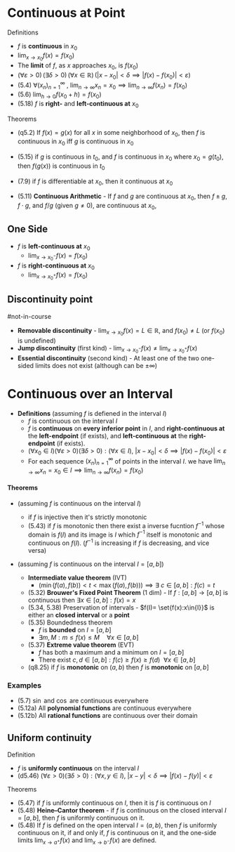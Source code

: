 
# Continuous at Point

Definitions

- $f$ is **continuous** in $x_{0}$
- $\displaystyle\lim_{ x \to x_{0} }f(x)=f(x_{0})$
- The **limit** of $f$, as $x$ approaches $x_{0}$, is $f(x_{0})$
- $\displaystyle{\displaystyle (\forall \varepsilon >0)\,(\exists \delta >0)\,(\forall x\in \mathbb {R} )\,(|x-x_{0}|<\delta \implies |f(x)-f(x_{0})|<\varepsilon )}$ 
- (5.4) $\forall(x_{n})^{\infty}_{n=1}~,~\displaystyle\lim_{ n \to \infty}x_{n}=x_{0}\implies\displaystyle\lim_{ n \to \infty }f(x_{n})=f(x_{0})$
- (5.6) $\displaystyle\lim_{ h \to 0 }f(x_{0}+h)=f(x_{0})$
- (5.18) $f$ is **right-** and **left-continuous at** $x_{0}$

Theorems 

- (q5.2) If $f(x)=g(x)$ for all $x$ in some neighborhood of $x_0$, then $f$ is continuous in $x_0$ iff $g$ is continuous in $x_0$ 
- (5.15) if $g$ is continuous in $t_{0}$, and $f$ is continuous in $x_{0}$ where $x_{0}=g(t_{0})$, then $f(g(x))$ is continuous in $t_{0}$
- (7.9) if $f$ is differentiable at $x_{0}$, then it continuous at $x_{0}$

- (5.11) **Continuous Arithmetic** - If $f$ and $g$ are continuous at $x_{0}$, then $f\pm g$, $f\cdot g$, and $f/g$ (given $g\neq 0$), are continuous at $x_{0}$,

## One Side

- $f$ is **left-continuous at** $x_{0}$
	- $\displaystyle\lim_{ x \to x^{-}_{0} }f(x)=f(x_{0})$
- $f$ is **right-continuous at** $x_{0}$
	- $\displaystyle\lim_{ x \to x^{+}_{0} }f(x)=f(x_{0})$

## Discontinuity point 

#not-in-course 

- **Removable discontinuity** - $\displaystyle\lim_{ x \to x_{0} }f(x)=L\in\mathbb{R}$, and $f(x_{0})\neq L$ (or $f(x_{0})$ is undefined)
- **Jump discontinuity** (first kind) - $\displaystyle\lim_{ x \to x_{0}^{-} }f(x)\neq\lim_{ x \to x_{0}^{+} }f(x)$
- **Essential discontinuity** (second kind) - At least one of the two one-sided limits does not exist (although can be $\pm\infty$)

# Continuous over an Interval

- **Definitions** (assuming $f$ is defiened in the interval $I$)
	- $f$ is continuous on the interval $I$ 
	- $f$ is **continuous** on **every inferior point** in $I$, and **right-continuous at** the **left-endpoint** (if exists), and **left-continuous at** the **right-endpoint** (if exists).
	- $(\forall{x_{0}\in{I}})(\forall{\varepsilon>0})(\exists\delta>0):(\forall{x\in{I}}),~|x-x_{0}|<\delta\implies{|f(x)-f(x_{0})|<\varepsilon}$
	- For each sequence $(x_{n})^{\infty}_{n=1}$ of points in the interval $I$. we have $\displaystyle\lim_{ n \to \infty }x_{n}=x_{0}\in{I}\implies{\lim_{ n \to \infty }}f(x_{n})=f(x_{0})$


#### Theorems

- (assuming $f$ is continuous on the interval $I$)
	- if $f$ is injective then it's strictly monotonic 
	- (5.43) if $f$ is monotonic then there exist a inverse fucntion $f^{-1}$ whose domain is $f(I)$ and its image is $I$ which $f^{-1}$ itself is monotonic and continuous on $f(I)$. ($f^{-1}$ is increasing if $f$ is decreasing, and vice versa)


- (assuming $f$ is continuous on the interval $I=[a,b]$)
	- **Intermediate value theorem** (IVT)
		- $(\displaystyle  {\displaystyle \min(f(a),f(b))<t<\max(f(a),f(b))})\implies{\exists~{c}\in{[a,b]}:f(c)=t}$
	- (5.32) **Brouwer's Fixed Point Theorem** (1 dim) - If $f:[a,b]\to[a,b]$ is continuous then $\exists{x}\in{[a,b]}:f(x)=x$
	- (5.34, 5.38) Preservation of intervals - $f(I)= \set{f(x):x\in{I}}$ is either an **closed interval** or a **point**
	- (5.35) Boundedness theorem 
		- $f$ is **bounded** on $I=[a,b]$
		- $\exists{m,M}: \displaystyle  {\displaystyle m\leq f(x)\leq M\quad \forall x\in [a,b]}$
	- (5.37) **Extreme value theorem** (EVT) 
		- $f$ has both a maximum and a minimum on $I=[a,b]$
		- There exist $c,d\in[a,b]:f(c)\geq f(x) \geq{f(d)}~~\forall{x}\in[a,b]$
	- (q8.25) if $f$ is **monotonic** on $(a,b)$ then $f$ is **monotonic** on $[a,b]$ 

### Examples

- (5.7) $\sin$ and $\cos$ are continuous everywhere
- (5.12a) All **polynomial functions** are continuous everywhere 
- (5.12b) All **rational functions** are continuous over their domain

## Uniform continuity

Definition
- $f$ is **uniformly continuous** on the interval $I$
- (d5.46) $(\forall{\varepsilon>0})(\exists\delta>0):(\forall{x,y\in{I}}),~|x-y|<\delta\implies{|f(x)-f(y)|<\varepsilon}$

Theorems
- (5.47) if $f$ is uniformly continuous on $I$, then it is $f$ is continuous on $I$
- (5.48) **Heine–Cantor theorem** - if $f$ is continuous on the closed interval $I=[a,b]$, then $f$ is uniformly continuous on it.
- (5.48) If $f$ is defined on the open interval $I=(a,b)$, then $f$ is uniformly continuous on it, if and only if, $f$ is continuous on it, and the one-side limits $\displaystyle\lim_{ x \to a^{+} }f(x)$ and $\displaystyle\lim_{ x \to b^{-} }f(x)$ are defined.
